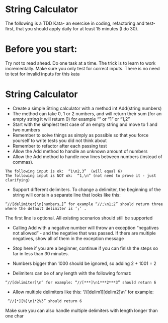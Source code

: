 # String Calculator
The following is a TDD Kata- an exercise in coding, refactoring and test-first, that you should apply daily for at least 15 minutes (I do 30).

# Before you start: 

Try not to read ahead.
Do one task at a time. The trick is to learn to work incrementally.
Make sure you only test for correct inputs. There is no need to test for invalid inputs for this kata

# String Calculator

* Create a simple String calculator with a method int Add(string numbers)
* The method can take 0, 1 or 2 numbers, and will return their sum (for an empty string it will return 0) for example “” or “1” or “1,2”
* Start with the simplest test case of an empty string and move to 1 and two numbers
* Remember to solve things as simply as possible so that you force yourself to write tests you did not think about
* Remember to refactor after each passing test
* Allow the Add method to handle an unknown amount of numbers
* Allow the Add method to handle new lines between numbers (instead of commas).
 
```
The following input is ok:  “1\n2,3”  (will equal 6)
The following input is NOT ok:  “1,\n” (not need to prove it - just clarifying)
```

* Support different delimiters.
To change a delimiter, the beginning of the string will contain a separate line that looks like this:   

```
“//[delimiter]\n[numbers…]” for example “//;\n1;2” should return three where the default delimiter is ‘;’ .
```

The first line is optional. All existing scenarios should still be supported

* Calling Add with a negative number will throw an exception “negatives not allowed” - and the negative that was passed. If there are multiple negatives, show all of them in the exception message
 

* Stop here if you are a beginner, continue if you can finish the steps so far in less than 30 minutes.

* Numbers bigger than 1000 should be ignored, so adding 2 + 1001  = 2
* Delimiters can be of any length with the following format:  

```
“//[delimiter]\n” for example: “//[***]\n1***2***3” should return 6
```

* Allow multiple delimiters like this:  “//[delim1][delim2]\n” for example:

```
 “//[*][%]\n1*2%3” should return 6
 ```
 
Make sure you can also handle multiple delimiters with length longer than one char